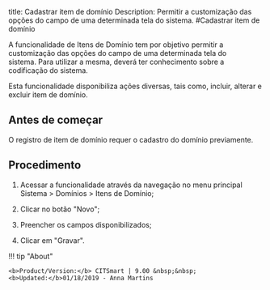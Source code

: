 title: Cadastrar item de domínio
Description: Permitir a customização das opções do campo de uma determinada tela do sistema.
#Cadastrar item de domínio

A funcionalidade de Itens de Domínio tem por objetivo permitir a customização
das opções do campo de uma determinada tela do sistema. Para utilizar a mesma,
deverá ter conhecimento sobre a codificação do sistema.

Esta funcionalidade disponibiliza ações diversas, tais como, incluir, alterar e
excluir item de domínio.

Antes de começar
--------------------

O registro de item de domínio requer o cadastro do domínio previamente.

Procedimento
----------------

1.  Acessar a funcionalidade através da navegação no menu principal Sistema \>
    Domínios \> Itens de Domínio;

2.  Clicar no botão "Novo";

3.  Preencher os campos disponibilizados;

4.  Clicar em "Gravar".



!!! tip "About"

    <b>Product/Version:</b> CITSmart | 9.00 &nbsp;&nbsp;
    <b>Updated:</b>01/18/2019 - Anna Martins
